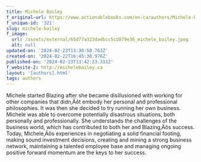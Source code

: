 ```yaml
---
title: Michele Bailey
f_original-url: https://www.actionablebooks.com/en-ca/authors/Michele-Bailey/
f_unique-id: '321'
slug: michele-bailey
f_image:
  url: /assets/external/65d77a323dadbcc5cd879e36_michele_bailey.jpeg
  alt: null
updated-on: '2024-02-23T13:30:50.763Z'
created-on: '2024-02-22T16:45:38.976Z'
published-on: '2024-02-23T13:42:23.311Z'
f_website-2: http://michelebailey.ca
layout: '[authors].html'
tags: authors
---
```


Michele started Blazing after she became disillusioned with working for other companies that didn‚Äôt embody her personal and professional philosophies. It was then she decided to try running her own business. Michele was able to overcome potentially disastrous situations, both personally and professionally. She understands the challenges of the business world, which has contributed to both her and Blazing‚Äôs success. Today, Michele‚Äôs experiences in negotiating a solid financial footing, making sound investment decisions, creating and mining a strong business network, maintaining a talented employee base and managing ongoing positive forward momentum are the keys to her success.
